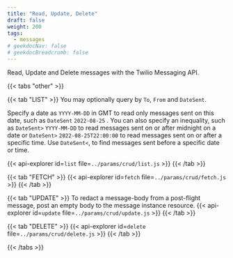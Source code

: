 ```yaml
---
title: "Read, Update, Delete"
draft: false
weight: 200
tags:
  - messages
# geekdocNav: false
# geekdocBreadcrumb: false
---
```


Read, Update and Delete messages with the Twilio Messaging API.

{{< tabs "other" >}}

{{< tab "LIST" >}}
You may optionally query by `To`, `From` and `DateSent`. 

Specify a date as `YYYY-MM-DD` in GMT to read only messages sent on this date, such as `DateSent` `2022-08-25` . You can also specify an inequality, such as `DateSent>` `YYYY-MM-DD` to read messages sent on or after midnight on a date or `DateSent>` `2022-08-25T22:00:00` to read messages sent on or after a specific time. Use `DateSent<`, to find messages sent before a specific date or time.

{{< api-explorer id=`list` file=`../params/crud/list.js` >}}
{{< /tab >}}

{{< tab "FETCH" >}}
{{< api-explorer id=`fetch` file=`../params/crud/fetch.js` >}}
{{< /tab >}}

{{< tab "UPDATE" >}}
To redact a message-body from a post-flight message, post an empty body to the message instance resource.
{{< api-explorer id=`update` file=`../params/crud/update.js` >}}
{{< /tab >}}

{{< tab "DELETE" >}}
{{< api-explorer id=`delete` file=`../params/crud/delete.js` >}}
{{< /tab >}}

{{< /tabs >}}

